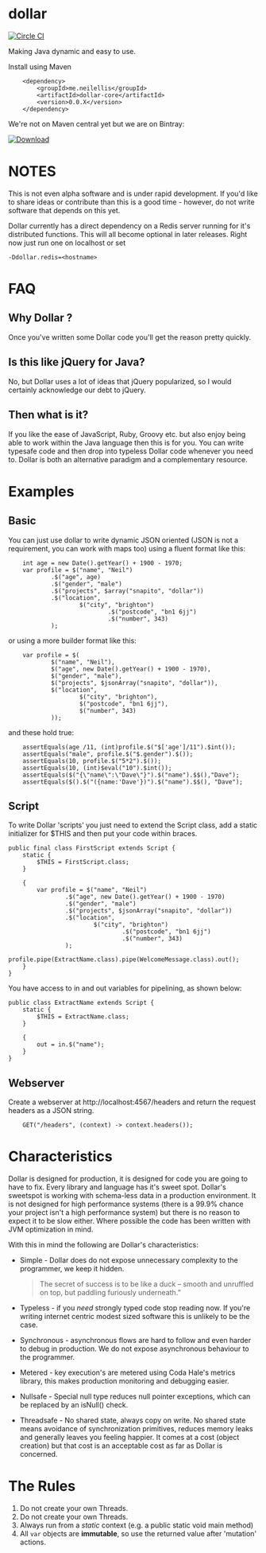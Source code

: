 


dollar
======

[![Circle CI](https://circleci.com/gh/neilellis/dollar.png?style=badge)](https://circleci.com/gh/neilellis/dollar)

Making Java dynamic and easy to use.

Install using Maven

        <dependency>
            <groupId>me.neilellis</groupId>
            <artifactId>dollar-core</artifactId>
            <version>0.0.X</version>
        </dependency>

We're not on Maven central yet but we are on Bintray:

[ ![Download](https://api.bintray.com/packages/neilellis/dollar/dollarscript/images/download.svg) ](https://bintray.com/neilellis/dollar/dollarscript/_latestVersion)


NOTES
=====

This is not even alpha software and is under rapid development. If you'd like to share ideas or contribute than this is a good time - however, do not write software that depends on this yet.

Dollar currently has a direct dependency on a Redis server running for it's distributed functions. This will all become optional in later releases. Right now just run one on localhost or set

    -Ddollar.redis=<hostname>

FAQ
===

Why Dollar ?
------------

Once you've written some Dollar code you'll get the reason pretty quickly.

Is this like jQuery for Java?
-----------------------------

No, but Dollar uses a lot of ideas that jQuery popularized, so I would certainly acknowledge our debt to jQuery.

Then what is it?
----------------

If you like the ease of JavaScript, Ruby, Groovy etc. but also enjoy being able to work within the Java language then this is for you. You can write typesafe code and then drop into typeless Dollar code whenever you need to. Dollar is both an alternative paradigm and a complementary resource.


Examples
========

Basic
-----

You can just use dollar to write dynamic JSON oriented (JSON is not a requirement, you can work with maps too) using a fluent format like this:

        int age = new Date().getYear() + 1900 - 1970;
        var profile = $("name", "Neil")
                .$("age", age)
                .$("gender", "male")
                .$("projects", $array("snapito", "dollar"))
                .$("location",
                        $("city", "brighton")
                                .$("postcode", "bn1 6jj")
                                .$("number", 343)
                );

or using a more builder format like this:

        var profile = $(
                $("name", "Neil"),
                $("age", new Date().getYear() + 1900 - 1970),
                $("gender", "male"),
                $("projects", $jsonArray("snapito", "dollar")),
                $("location",
                        $("city", "brighton"),
                        $("postcode", "bn1 6jj"),
                        $("number", 343)
                ));

and these hold true:

        assertEquals(age /11, (int)profile.$("$['age']/11").$int());
        assertEquals("male", profile.$("$.gender").$());
        assertEquals(10, profile.$("5*2").$());
        assertEquals(10, (int)$eval("10").$int());
        assertEquals($("{\"name\":\"Dave\"}").$("name").$$(),"Dave");
        assertEquals($().$("({name:'Dave'})").$("name").$$(), "Dave");

Script
------


To write Dollar 'scripts' you just need to extend the Script class, add a static initializer for $THIS and then put your code within braces.

    public final class FirstScript extends Script {
        static {
            $THIS = FirstScript.class;
        }

        {
            var profile = $("name", "Neil")
                    .$("age", new Date().getYear() + 1900 - 1970)
                    .$("gender", "male")
                    .$("projects", $jsonArray("snapito", "dollar"))
                    .$("location",
                            $("city", "brighton")
                                    .$("postcode", "bn1 6jj")
                                    .$("number", 343)
                    );
            profile.pipe(ExtractName.class).pipe(WelcomeMessage.class).out();
        }
    }

You have access to in and out variables for pipelining, as shown below:

    public class ExtractName extends Script {
        static {
            $THIS = ExtractName.class;
        }

        {
            out = in.$("name");
        }
    }


Webserver
---------

Create a webserver at http://localhost:4567/headers and return the request headers as a JSON string.

        GET("/headers", (context) -> context.headers());

Characteristics
===============

Dollar is designed for production, it is designed for code you are going to have to fix. Every library and language has it's sweet spot. Dollar's sweetspot is working with schema-less data in a production environment. It is not designed for high performance systems (there is a 99.9% chance your project isn't a high performance system) but there is no reason to expect it to be slow either. Where possible the code has been written with JVM optimization in mind.

With this in mind the following are Dollar's characteristics:

* Simple - Dollar does do not expose unnecessary complexity to the programmer, we keep it hidden.

    > The secret of success is to be like a duck – smooth and unruffled on top, but paddling furiously underneath.”

* Typeless - if you *need* strongly typed code stop reading now. If you're writing internet centric modest sized software this is unlikely to be the case.
* Synchronous - asynchronous flows are hard to follow and even harder to debug in production. We do not expose asynchronous behaviour to the programmer.
* Metered - key execution's are metered using Coda Hale's metrics library, this makes production monitoring and debugging easier.
* Nullsafe - Special null type reduces null pointer exceptions, which can be replaced by an isNull() check.
* Threadsafe - No shared state, always copy on write. No shared state means avoidance of synchronization primitives, reduces memory leaks and generally leaves you feeling happier. It comes at a cost (object creation) but that cost is an acceptable cost as far as Dollar is concerned.

The Rules
=========

1. Do not create your own Threads.
2. Do not create your own Threads.
3. Always run from a *static* context (e.g. a public static void main method)
4. All `var` objects are **immutable**, so use the returned value after 'mutation' actions.






